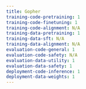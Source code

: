 ```yaml
---
title: Gopher
training-code-pretraining: 1
training-code-finetuning: 1
training-code-alignment: N/A
training-data-pretraining: 1
training-data-sft: N/A
training-data-alignment: N/A
evaluation-code-general: 1
evaluation-code-safety: N/A
evaluation-data-utility: 1
evaluation-data-safety: 1
deployment-code-inference: 1
deployment-data-weights: 1
---
```

